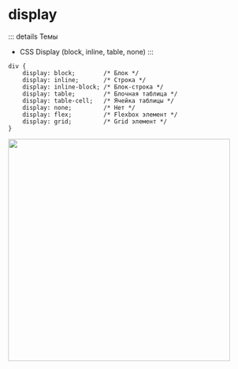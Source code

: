 # display

::: details Темы
- CSS Display (block, inline, table, none)
:::

```css:no-line-numbers
div {
	display: block;        /* Блок */
	display: inline;       /* Строка */
	display: inline-block; /* Блок-строка */
	display: table;        /* Блочная таблица */
	display: table-cell;   /* Ячейка таблицы */
	display: none;         /* Нет */
	display: flex;         /* Flexbox элемент */
	display: grid;         /* Grid элемент */
}
```

<img src="../@img/display.png" style="width: 450px" />
